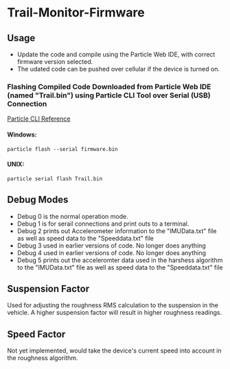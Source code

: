 # Trail-Monitor-Firmware

## Usage
- Update the code and compile using the Particle Web IDE, with correct firmware version selected.
- The udated code can be pushed over cellular if the device is turned on.
### Flashing Compiled Code Downloaded from Particle Web IDE (named "Trail.bin") using Particle CLI Tool over Serial (USB) Connection
[Particle CLI Reference](https://docs.particle.io/reference/cli/)
#### Windows:
```
particle flash --serial firmware.bin 
```
#### UNIX:
```
particle serial flash Trail.bin
```

## Debug Modes
- Debug 0 is the normal operation mode.
- Debug 1 is for serail connections and print outs to a terminal.
- Debug 2 prints out Accelerometer information to the "IMUData.txt" file as well as speed data to the "Speeddata.txt" file
- Debug 3 used in earlier versions of code. No longer does anything
- Debug 4 used in earlier versions of code. No longer does anything
- Debug 5 prints out the acceleromter data used in the harshess algorithm to the "IMUData.txt" file as well as speed data to the "Speeddata.txt" file

## Suspension Factor
Used for adjusting the roughness RMS calculation to the suspension in the vehicle.  A higher suspension factor will result in higher roughness readings.  

## Speed Factor
Not yet implemented, would take the device's current speed into account in the roughness algorithm.
